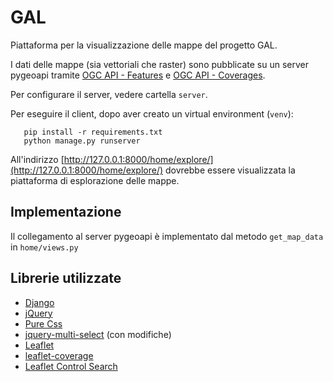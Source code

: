 # GAL
Piattaforma per la visualizzazione delle mappe del progetto GAL.

I dati delle mappe (sia vettoriali che raster) sono pubblicate su un server pygeoapi tramite [OGC API - Features](https://ogcapi.ogc.org/features/) 
e [OGC API - Coverages](https://ogcapi.ogc.org/coverages/).

Per configurare il server, vedere cartella `server`.

Per eseguire il client, dopo aver creato un virtual environment (`venv`):

```
   pip install -r requirements.txt
   python manage.py runserver
```

All'indirizzo [http://127.0.0.1:8000/home/explore/](http://127.0.0.1:8000/home/explore/) dovrebbe essere visualizzata la 
piattaforma di esplorazione delle mappe.


## Implementazione
Il collegamento al server pygeoapi è implementato dal metodo `get_map_data` in `home/views.py`

## Librerie utilizzate
- [Django](https://www.djangoproject.com/)
- [jQuery](https://jquery.com/)
- [Pure Css](https://github.com/pure-css/pure)
- [jquery-multi-select](https://github.com/mysociety/jquery-multi-select) (con modifiche)
- [Leaflet](https://leafletjs.com/)
- [leaflet-coverage](https://github.com/Reading-eScience-Centre/leaflet-coverage)
- [Leaflet Control Search](https://github.com/stefanocudini/leaflet-search)
